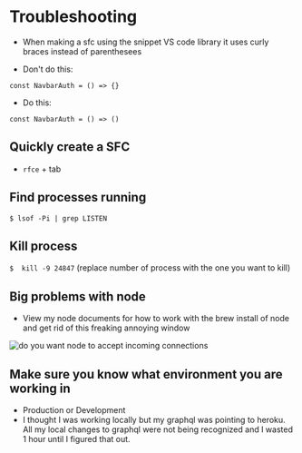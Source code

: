 # Troubleshooting
* When making a sfc using the snippet VS code library it uses curly braces instead of parenthesees

* Don't do this:
```
const NavbarAuth = () => {}
```

* Do this:

```
const NavbarAuth = () => ()
```

## Quickly create a SFC
* `rfce` + tab

## Find processes running
`$ lsof -Pi | grep LISTEN`

## Kill process
`$  kill -9 24847` (replace number of process with the one you want to kill)

## Big problems with node
* View my node documents for how to work with the brew install of node and get rid of this freaking annoying window

![do you want node to accept incoming connections](https://i.imgur.com/aD13rnC.png)

## Make sure you know what environment you are working in
* Production or Development
* I thought I was working locally but my graphql was pointing to heroku. All my local changes to graphql were not being recognized and I wasted 1 hour until I figured that out.
